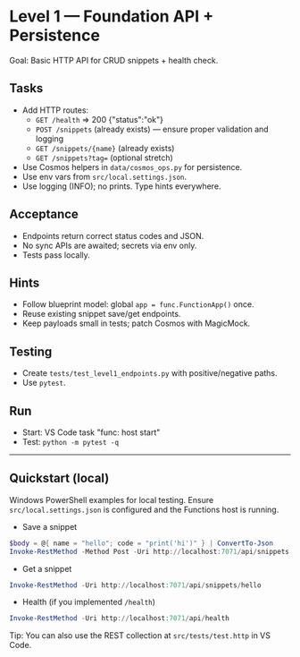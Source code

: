 # Level 1 — Foundation API + Persistence

Goal: Basic HTTP API for CRUD snippets + health check.

## Tasks
- Add HTTP routes:
  - `GET /health` => 200 {"status":"ok"}
  - `POST /snippets` (already exists) — ensure proper validation and logging
  - `GET /snippets/{name}` (already exists)
  - `GET /snippets?tag=` (optional stretch)
- Use Cosmos helpers in `data/cosmos_ops.py` for persistence.
- Use env vars from `src/local.settings.json`.
- Use logging (INFO); no prints. Type hints everywhere.

## Acceptance
- Endpoints return correct status codes and JSON.
- No sync APIs are awaited; secrets via env only.
- Tests pass locally.

## Hints
- Follow blueprint model: global `app = func.FunctionApp()` once.
- Reuse existing snippet save/get endpoints.
- Keep payloads small in tests; patch Cosmos with MagicMock.

## Testing
- Create `tests/test_level1_endpoints.py` with positive/negative paths.
- Use `pytest`.

## Run
- Start: VS Code task "func: host start"
- Test: `python -m pytest -q`

---

## Quickstart (local)
Windows PowerShell examples for local testing. Ensure `src/local.settings.json` is configured and the Functions host is running.

- Save a snippet

```powershell
$body = @{ name = "hello"; code = "print('hi')" } | ConvertTo-Json
Invoke-RestMethod -Method Post -Uri http://localhost:7071/api/snippets -ContentType application/json -Body $body
```

- Get a snippet

```powershell
Invoke-RestMethod -Uri http://localhost:7071/api/snippets/hello
```

- Health (if you implemented `/health`)

```powershell
Invoke-RestMethod -Uri http://localhost:7071/api/health
```

Tip: You can also use the REST collection at `src/tests/test.http` in VS Code.
